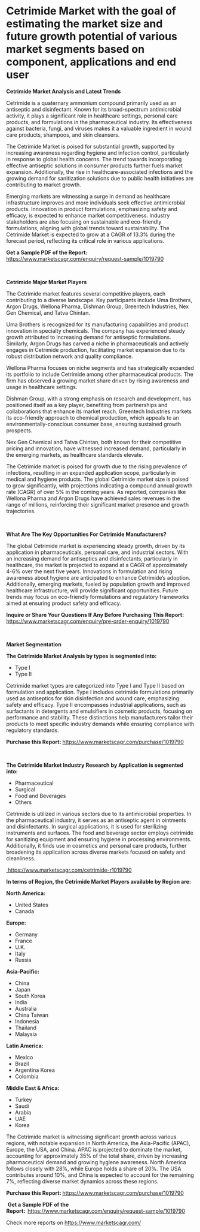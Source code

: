 <p><h1>Cetrimide Market with the goal of estimating the market size and future growth potential of various market segments based on component, applications and end user</h1></p><p><strong>Cetrimide Market Analysis and Latest Trends</strong></p>
<p><p>Cetrimide is a quaternary ammonium compound primarily used as an antiseptic and disinfectant. Known for its broad-spectrum antimicrobial activity, it plays a significant role in healthcare settings, personal care products, and formulations in the pharmaceutical industry. Its effectiveness against bacteria, fungi, and viruses makes it a valuable ingredient in wound care products, shampoos, and skin cleansers.</p><p>The Cetrimide Market is poised for substantial growth, supported by increasing awareness regarding hygiene and infection control, particularly in response to global health concerns. The trend towards incorporating effective antiseptic solutions in consumer products further fuels market expansion. Additionally, the rise in healthcare-associated infections and the growing demand for sanitization solutions due to public health initiatives are contributing to market growth.</p><p>Emerging markets are witnessing a surge in demand as healthcare infrastructure improves and more individuals seek effective antimicrobial products. Innovation in product formulations, emphasizing safety and efficacy, is expected to enhance market competitiveness. Industry stakeholders are also focusing on sustainable and eco-friendly formulations, aligning with global trends toward sustainability. The Cetrimide Market is expected to grow at a CAGR of 13.3% during the forecast period, reflecting its critical role in various applications.</p></p>
<p><strong>Get a Sample PDF of the Report:&nbsp;</strong> <a href="https://www.marketscagr.com/enquiry/request-sample/1019790?utm_campaign=2186&utm_medium=2&utm_source=Github&utm_content=ia&utm_term=30012025&utm_id=cetrimide">https://www.marketscagr.com/enquiry/request-sample/1019790</a></p>
<p>&nbsp;</p>
<p><strong>Cetrimide Major Market Players</strong></p>
<p><p>The Cetrimide market features several competitive players, each contributing to a diverse landscape. Key participants include Uma Brothers, Argon Drugs, Wellona Pharma, Dishman Group, Greentech Industries, Nex Gen Chemical, and Tatva Chintan. </p><p>Uma Brothers is recognized for its manufacturing capabilities and product innovation in specialty chemicals. The company has experienced steady growth attributed to increasing demand for antiseptic formulations. Similarly, Argon Drugs has carved a niche in pharmaceuticals and actively engages in Cetrimide production, facilitating market expansion due to its robust distribution network and quality compliance.</p><p>Wellona Pharma focuses on niche segments and has strategically expanded its portfolio to include Cetrimide among other pharmaceutical products. The firm has observed a growing market share driven by rising awareness and usage in healthcare settings.</p><p>Dishman Group, with a strong emphasis on research and development, has positioned itself as a key player, benefiting from partnerships and collaborations that enhance its market reach. Greentech Industries markets its eco-friendly approach to chemical production, which appeals to an environmentally-conscious consumer base, ensuring sustained growth prospects.</p><p>Nex Gen Chemical and Tatva Chintan, both known for their competitive pricing and innovation, have witnessed increased demand, particularly in the emerging markets, as healthcare standards elevate. </p><p>The Cetrimide market is poised for growth due to the rising prevalence of infections, resulting in an expanded application scope, particularly in medical and hygiene products. The global Cetrimide market size is poised to grow significantly, with projections indicating a compound annual growth rate (CAGR) of over 5% in the coming years. As reported, companies like Wellona Pharma and Argon Drugs have achieved sales revenues in the range of millions, reinforcing their significant market presence and growth trajectories.</p></p>
<p>&nbsp;</p>
<p><strong>What Are The Key Opportunities For Cetrimide Manufacturers?</strong></p>
<p><p>The global Cetrimide market is experiencing steady growth, driven by its application in pharmaceuticals, personal care, and industrial sectors. With an increasing demand for antiseptics and disinfectants, particularly in healthcare, the market is projected to expand at a CAGR of approximately 4-6% over the next five years. Innovations in formulation and rising awareness about hygiene are anticipated to enhance Cetrimide’s adoption. Additionally, emerging markets, fueled by population growth and improved healthcare infrastructure, will provide significant opportunities. Future trends may focus on eco-friendly formulations and regulatory frameworks aimed at ensuring product safety and efficacy.</p></p>
<p><strong>Inquire or Share Your Questions If Any Before Purchasing This Report:</strong> <a href="https://www.marketscagr.com/enquiry/pre-order-enquiry/1019790?utm_campaign=2186&utm_medium=2&utm_source=Github&utm_content=ia&utm_term=30012025&utm_id=cetrimide">https://www.marketscagr.com/enquiry/pre-order-enquiry/1019790</a></p>
<p>&nbsp;</p>
<p><strong>Market Segmentation</strong></p>
<p><strong>The Cetrimide Market Analysis by types is segmented into:</strong></p>
<p><ul><li>Type I</li><li>Type II</li></ul></p>
<p><p>Cetrimide market types are categorized into Type I and Type II based on formulation and application. Type I includes cetrimide formulations primarily used as antiseptics for skin disinfection and wound care, emphasizing safety and efficacy. Type II encompasses industrial applications, such as surfactants in detergents and emulsifiers in cosmetic products, focusing on performance and stability. These distinctions help manufacturers tailor their products to meet specific industry demands while ensuring compliance with regulatory standards.</p></p>
<p><strong>Purchase this Report:&nbsp;</strong><a href="https://www.marketscagr.com/purchase/1019790?utm_campaign=2186&utm_medium=2&utm_source=Github&utm_content=ia&utm_term=30012025&utm_id=cetrimide">https://www.marketscagr.com/purchase/1019790</a></p>
<p>&nbsp;</p>
<p><strong>The Cetrimide Market Industry Research by Application is segmented into:</strong></p>
<p><ul><li>Pharmaceutical</li><li>Surgical</li><li>Food and Beverages</li><li>Others</li></ul></p>
<p><p>Cetrimide is utilized in various sectors due to its antimicrobial properties. In the pharmaceutical industry, it serves as an antiseptic agent in ointments and disinfectants. In surgical applications, it is used for sterilizing instruments and surfaces. The food and beverage sector employs cetrimide for sanitizing equipment and ensuring hygiene in processing environments. Additionally, it finds use in cosmetics and personal care products, further broadening its application across diverse markets focused on safety and cleanliness.</p></p>
<p><a href="https://www.marketscagr.com/cetrimide-r1019790?utm_campaign=2186&utm_medium=2&utm_source=Github&utm_content=ia&utm_term=30012025&utm_id=cetrimide">&nbsp;https://www.marketscagr.com/cetrimide-r1019790</a></p>
<p><strong>In terms of Region, the Cetrimide Market Players available by Region are:</strong></p>
<p>
    <p> <strong> North America: </strong>
        <ul>
            <li>United States</li>
            <li>Canada</li>
        </ul>
        </p> 
    <p> <strong> Europe: </strong>
        <ul>
            <li>Germany</li>
            <li>France</li>
            <li>U.K.</li>
            <li>Italy</li>
            <li>Russia</li>
        </ul>
        </p> 
    <p> <strong> Asia-Pacific: </strong>
        <ul>
            <li>China</li>
            <li>Japan</li>
            <li>South Korea</li>
            <li>India</li>
            <li>Australia</li>
            <li>China Taiwan</li>
            <li>Indonesia</li>
            <li>Thailand</li>
            <li>Malaysia</li>
        </ul>
        </p> 
    <p> <strong> Latin America: </strong>
        <ul>
            <li>Mexico</li>
            <li>Brazil</li>
            <li>Argentina Korea</li>
            <li>Colombia</li>
        </ul>
        </p> 
    <p> <strong> Middle East & Africa: </strong>
        <ul>
            <li>Turkey</li>
            <li>Saudi</li>
            <li>Arabia</li>
            <li>UAE</li>
            <li>Korea</li>
        </ul>
    </p>
    </p>
<p><p>The Cetrimide market is witnessing significant growth across various regions, with notable expansion in North America, the Asia-Pacific (APAC), Europe, the USA, and China. APAC is projected to dominate the market, accounting for approximately 35% of the total share, driven by increasing pharmaceutical demand and growing hygiene awareness. North America follows closely with 28%, while Europe holds a share of 20%. The USA contributes around 10%, and China is expected to account for the remaining 7%, reflecting diverse market dynamics across these regions.</p></p>
<p><strong>Purchase this Report: </strong><a href="https://www.marketscagr.com/purchase/1019790?utm_campaign=2186&utm_medium=2&utm_source=Github&utm_content=ia&utm_term=30012025&utm_id=cetrimide">https://www.marketscagr.com/purchase/1019790</a></p>
<p>&nbsp;<strong>Get a Sample PDF of the Report:&nbsp;&nbsp;</strong><a href="https://www.marketscagr.com/enquiry/request-sample/1019790?utm_campaign=2186&utm_medium=2&utm_source=Github&utm_content=ia&utm_term=30012025&utm_id=cetrimide">https://www.marketscagr.com/enquiry/request-sample/1019790</a></p>
<p><strong></strong></p>
<p>Check more reports on <a href="https://www.marketscagr.com/?utm_campaign=2186&utm_medium=2&utm_source=Github&utm_content=ia&utm_term=30012025&utm_id=cetrimide">https://www.marketscagr.com/</a></p>